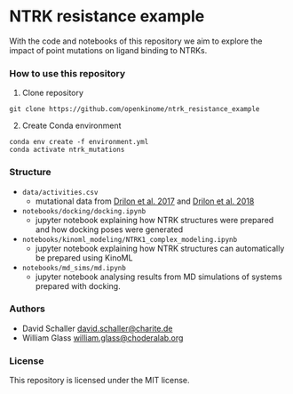 # NTRK resistance example
With the code and notebooks of this repository we aim to explore the impact of point mutations on ligand binding to NTRKs.

### How to use this repository

1. Clone repository

`git clone https://github.com/openkinome/ntrk_resistance_example`

2. Create Conda environment
  
`conda env create -f environment.yml`  
`conda activate ntrk_mutations`

### Structure
- `data/activities.csv`
  - mutational data from [Drilon et al. 2017](https://www.doi.org/10.1158/2159-8290.CD-17-0507) and 
  [Drilon et al. 2018](https://www.doi.org/10.1158/2159-8290.CD-18-0484)
- `notebooks/docking/docking.ipynb`  
  - jupyter notebook explaining how NTRK structures were prepared and how docking poses were generated
- `notebooks/kinoml_modeling/NTRK1_complex_modeling.ipynb`  
  - jupyter notebook explaining how NTRK structures can automatically be prepared using KinoML
- `notebooks/md_sims/md.ipynb`  
  - jupyter notebook analysing results from MD simulations of systems prepared with docking.



### Authors

- David Schaller <david.schaller@charite.de>
- William Glass <william.glass@choderalab.org>

### License
This repository is licensed under the MIT license.

